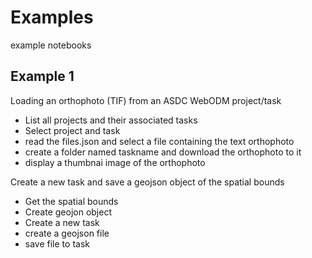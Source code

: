 # Examples
example notebooks
## Example 1
Loading an orthophoto (TIF) from an ASDC WebODM project/task
- List all projects and their associated tasks
- Select project and task
- read the files.json and select a file containing the text orthophoto
- create a folder named taskname and download the orthophoto to it
- display a thumbnai image of the orthophoto

Create a new task and save a geojson object of the spatial bounds
- Get the spatial bounds
- Create geojon object
- Create a new task
- create a geojson file
- save file to task
